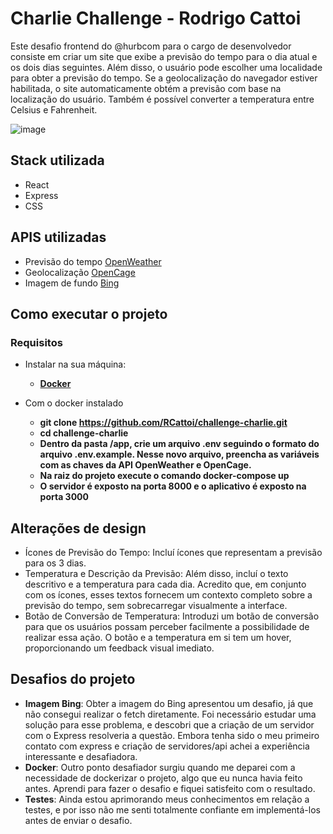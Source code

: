 # Charlie Challenge - Rodrigo Cattoi

Este desafio frontend do @hurbcom para o cargo de desenvolvedor consiste em criar um site que exibe a previsão do tempo para o dia atual e os dois dias seguintes. Além disso, o usuário pode escolher uma localidade para obter a previsão do tempo. Se a geolocalização do navegador estiver habilitada, o site automaticamente obtém a previsão com base na localização do usuário. Também é possível converter a temperatura entre Celsius e Fahrenheit.

![image](https://github.com/RCattoi/Weather-forecast-App/assets/109550362/be2fa27a-1295-4e13-a84e-2cb3d527c224)

## Stack utilizada

- React
- Express
- CSS

## APIS utilizadas

- Previsão do tempo [OpenWeather](https://openweathermap.org/api)
- Geolocalização [OpenCage](https://opencagedata.com/)
- Imagem de fundo [Bing](https://www.bing.com/HPImageArchive.aspx?format=js&idx=0&n=1&mkt=pt-US)

## Como executar o projeto

### Requisitos

- Instalar na sua máquina:

  - **[Docker](https://docs.docker.com/get-docker/)**

- Com o docker instalado
  - **git clone https://github.com/RCattoi/challenge-charlie.git** <br>
  - **cd challenge-charlie** <br>
  - **Dentro da pasta /app, crie um arquivo .env seguindo o formato do arquivo .env.example. Nesse novo arquivo, preencha as variáveis com as chaves da API OpenWeather e OpenCage.**
  - **Na raiz do projeto execute o comando docker-compose up**
  - **O servidor é exposto na porta 8000 e o aplicativo é exposto na porta 3000**

## Alterações de design


- Ícones de Previsão do Tempo: Incluí ícones que representam a previsão para os 3 dias.
- Temperatura e Descrição da Previsão: Além disso, incluí o texto descritivo e a temperatura para cada dia. Acredito que, em conjunto com os ícones, esses textos fornecem um contexto completo sobre a previsão do tempo, sem sobrecarregar visualmente a interface.
- Botão de Conversão de Temperatura: Introduzi um botão de conversão para que os usuários possam perceber facilmente a possibilidade de realizar essa ação. O botão e a temperatura em si tem um hover, proporcionando um feedback visual imediato.

## Desafios do projeto

- **Imagem Bing**: Obter a imagem do Bing apresentou um desafio, já que não consegui realizar o fetch diretamente. Foi necessário estudar uma solução para esse problema, e descobri que a criação de um servidor com o Express resolveria a questão. Embora tenha sido o meu primeiro contato com express e criação de servidores/api achei a experiência interessante e desafiadora.
- **Docker**: Outro ponto desafiador surgiu quando me deparei com a necessidade de dockerizar o projeto, algo que eu nunca havia feito antes. Aprendi para fazer o desafio e fiquei satisfeito com o resultado.
- **Testes**: Ainda estou aprimorando meus conhecimentos em relação a testes, e por isso não me senti totalmente confiante em implementá-los antes de enviar o desafio.
